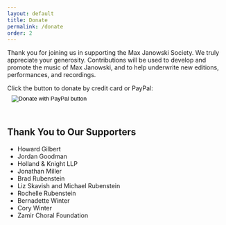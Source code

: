 ```yaml
---
layout: default
title: Donate
permalink: /donate
order: 2
---
```


Thank you for joining us in supporting the Max Janowski Society.
We truly appreciate your generosity. Contributions will be used
to develop and promote the music of Max Janowski, and to help
underwrite new editions, performances, and recordings.

<div style="margin-bottom: .5in">
Click the button to donate by credit card or PayPal:
<form action="https://www.paypal.com/donate" method="post" target="_top" style="display: inline-block; position: relative; left: 10px; top: 6px;">
<input type="hidden" name="hosted_button_id" value="FG9GJQ9PBZ86U" />
<input type="image" src="https://www.paypalobjects.com/en_US/i/btn/btn_donate_LG.gif" border="0" name="submit" title="PayPal - The safer, easier way to pay online!" alt="Donate with PayPal button" />
<img alt="" border="0" src="https://www.paypal.com/en_US/i/scr/pixel.gif" width="1" height="1" />
</form>
</div>

## Thank You to Our Supporters

- Howard Gilbert
- Jordan Goodman
- Holland & Knight LLP
- Jonathan Miller
- Brad Rubenstein
- Liz Skavish and Michael Rubenstein
- Rochelle Rubenstein
- Bernadette Winter
- Cory Winter
- Zamir Choral Foundation
